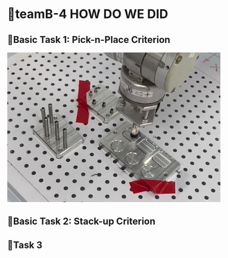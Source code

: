 # 👋teamB-4 HOW DO WE DID
## 🌱Basic Task 1: Pick-n-Place Criterion
  ![image](https://github.com/gujingde/gujingde/blob/main/%E8%9E%A2%E5%B9%95%E6%93%B7%E5%8F%96%E7%95%AB%E9%9D%A2%202023-11-28%20040012.png)
## 🌱Basic Task 2: Stack-up Criterion
## 🌱Task 3

